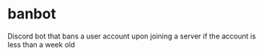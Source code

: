 # banbot
Discord bot that bans a user account upon joining a server if the account is less than a week old
